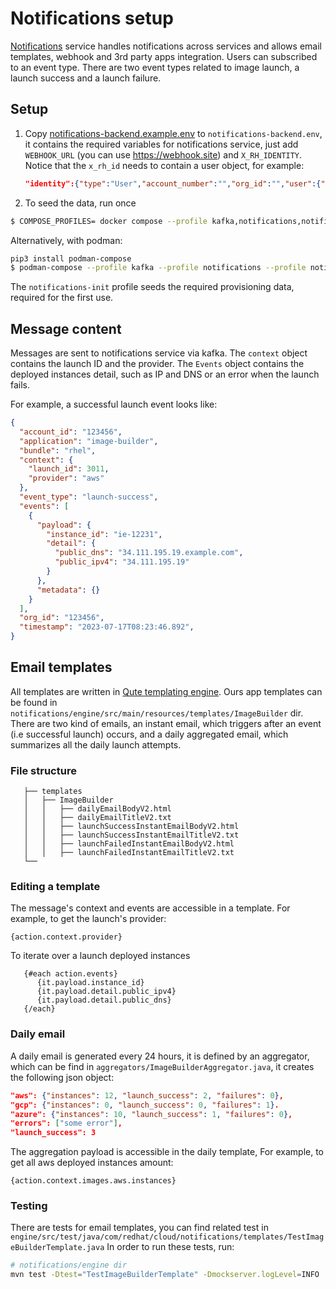 # Notifications setup

[Notifications](https://github.com/RedHatInsights/notifications-backend) service handles notifications across services and allows email templates, webhook and 3rd party apps integration.
Users can subscribed to an event type. There are two event types related to image launch, a launch success and a launch failure.
## Setup

1. Copy [notifications-backend.example.env](/notifications-backend.example.env) to `notifications-backend.env`, it contains the required variables for notifications service, just add `WEBHOOK_URL` (you can use https://webhook.site) and `X_RH_IDENTITY`. Notice that the `x_rh_id` needs to contain a user object, for example:
   ```json
   "identity":{"type":"User","account_number":"","org_id":"","user":{"username":"","email":"","first_name":"","last_name":""}}
   ```
2. To seed the data, run once
```sh
$ COMPOSE_PROFILES= docker compose --profile kafka,notifications,notifications-init up 
```
Alternatively, with podman:
```sh
pip3 install podman-compose
$ podman-compose --profile kafka --profile notifications --profile notifications-init up
```
The `notifications-init` profile seeds the required provisioning data, required for the first use.

## Message content
Messages are sent to notifications service via kafka.
The `context` object contains the launch ID and the provider.
The `Events` object contains the deployed instances detail, such as IP and DNS or an error when the launch fails.

For example, a successful launch event looks like:
```json
{
  "account_id": "123456",
  "application": "image-builder",
  "bundle": "rhel",
  "context": {
    "launch_id": 3011,
    "provider": "aws"
  },
  "event_type": "launch-success",
  "events": [
    {
      "payload": {
        "instance_id": "ie-12231",
        "detail": {
          "public_dns": "34.111.195.19.example.com",
          "public_ipv4": "34.111.195.19"
        }
      },
      "metadata": {}
    }
  ],
  "org_id": "123456",
  "timestamp": "2023-07-17T08:23:46.892",
}
```

## Email templates
All templates are written in [Qute templating engine](https://quarkus.io/guides/qute-reference).
Ours app templates can be found in `notifications/engine/src/main/resources/templates/ImageBuilder` dir.
There are two kind of emails, an instant email, which triggers after an event (i.e successful launch) occurs, and a daily aggregated email, which summarizes all the daily launch attempts.

### File structure
```
   ├── templates
   │   ├── ImageBuilder
   │   │   ├── dailyEmailBodyV2.html
   │   │   ├── dailyEmailTitleV2.txt
   │   │   ├── launchSuccessInstantEmailBodyV2.html
   │   │   ├── launchSuccessInstantEmailTitleV2.txt
   │   │   ├── launchFailedInstantEmailBodyV2.html
   │   │   ├── launchFailedInstantEmailTitleV2.txt
   └── 
```

### Editing a template
The message's context and events are accessible in a template.
For example, to get the launch's provider:
```
{action.context.provider}
```
To iterate over a launch deployed instances
```
   {#each action.events}
      {it.payload.instance_id}
      {it.payload.detail.public_ipv4}
      {it.payload.detail.public_dns}
   {/each}
```

### Daily email
A daily email is generated every 24 hours, it is defined by an aggregator, which can be find in `aggregators/ImageBuilderAggregator.java`, it creates the following json object:

```json
"aws": {"instances": 12, "launch_success": 2, "failures": 0},
"gcp": {"instances": 0, "launch_success": 0, "failures": 1}.
"azure": {"instances": 10, "launch_success": 1, "failures": 0},
"errors": ["some error"],
"launch_success": 3
```

The aggregation payload is accessible in the daily template,
For example, to get all aws deployed instances amount:
```
{action.context.images.aws.instances}
```

### Testing
There are tests for email templates,
you can find related test in `engine/src/test/java/com/redhat/cloud/notifications/templates/TestImageBuilderTemplate.java`
In order to run these tests, run:

```sh
# notifications/engine dir
mvn test -Dtest="TestImageBuilderTemplate" -Dmockserver.logLevel=INFO 
```
